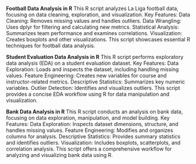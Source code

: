 **Football Data Analysis in R**
This R script analyzes La Liga football data, focusing on data cleaning, exploration, and visualization.
Key Features:
Data Cleaning: Removes missing values and handles outliers.
Data Wrangling: Uses dplyr for filtering and calculating new metrics.
Statistical Analysis: Summarizes team performance and examines correlations.
Visualization: Creates boxplots and other visualizations.
This script showcases essential R techniques for football data analysis.

**Student Evaluation Data Analysis in R**
This R script performs exploratory data analysis (EDA) on a student evaluation dataset.
Key Features:
Data Exploration: Loads and inspects the dataset, including handling missing values.
Feature Engineering: Creates new variables for course and instructor-related metrics.
Descriptive Statistics: Summarizes key numeric variables.
Outlier Detection: Identifies and visualizes outliers.
This script provides a concise EDA workflow using R for data manipulation and visualization.

**Bank Data Analysis in R**
This R script conducts an analysis on bank data, focusing on data exploration, manipulation, and model building.
Key Features:
Data Exploration: Inspects dataset dimensions, structure, and handles missing values.
Feature Engineering: Modifies and organizes columns for analysis.
Descriptive Statistics: Provides summary statistics and identifies outliers.
Visualization: Includes boxplots, scatterplots, and correlation analysis.
This script offers a comprehensive workflow for analyzing and visualizing bank data using R.
